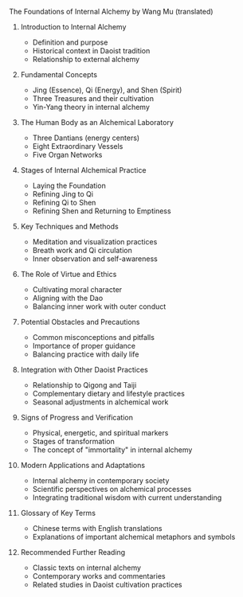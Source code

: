 The Foundations of Internal Alchemy by Wang Mu (translated)

1. Introduction to Internal Alchemy
   - Definition and purpose
   - Historical context in Daoist tradition
   - Relationship to external alchemy

2. Fundamental Concepts
   - Jing (Essence), Qi (Energy), and Shen (Spirit)
   - Three Treasures and their cultivation
   - Yin-Yang theory in internal alchemy

3. The Human Body as an Alchemical Laboratory
   - Three Dantians (energy centers)
   - Eight Extraordinary Vessels
   - Five Organ Networks

4. Stages of Internal Alchemical Practice
   - Laying the Foundation
   - Refining Jing to Qi
   - Refining Qi to Shen
   - Refining Shen and Returning to Emptiness

5. Key Techniques and Methods
   - Meditation and visualization practices
   - Breath work and Qi circulation
   - Inner observation and self-awareness

6. The Role of Virtue and Ethics
   - Cultivating moral character
   - Aligning with the Dao
   - Balancing inner work with outer conduct

7. Potential Obstacles and Precautions
   - Common misconceptions and pitfalls
   - Importance of proper guidance
   - Balancing practice with daily life

8. Integration with Other Daoist Practices
   - Relationship to Qigong and Taiji
   - Complementary dietary and lifestyle practices
   - Seasonal adjustments in alchemical work

9. Signs of Progress and Verification
   - Physical, energetic, and spiritual markers
   - Stages of transformation
   - The concept of "immortality" in internal alchemy

10. Modern Applications and Adaptations
    - Internal alchemy in contemporary society
    - Scientific perspectives on alchemical processes
    - Integrating traditional wisdom with current understanding

11. Glossary of Key Terms
    - Chinese terms with English translations
    - Explanations of important alchemical metaphors and symbols

12. Recommended Further Reading
    - Classic texts on internal alchemy
    - Contemporary works and commentaries
    - Related studies in Daoist cultivation practices